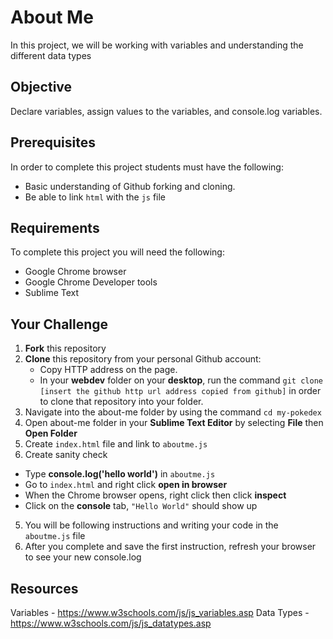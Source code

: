 # About Me
In this project, we will be working with variables and understanding the different data types

## Objective
Declare variables, assign values to the variables, and console.log variables.

## Prerequisites
In order to complete this project students must have the following:<br>
- Basic understanding of Github forking and cloning.
- Be able to link `html` with the `js` file

## Requirements
To complete this project you will need the following:
- Google Chrome browser
- Google Chrome Developer tools
- Sublime Text

## Your Challenge
1. **Fork** this repository
2. **Clone** this repository from your personal Github account:
    - Copy HTTP address on the page.
    - In your **webdev** folder on your **desktop**, run the command `git clone [insert the github http url address copied from github]` in order to clone that repository into your folder.
3. Navigate into the about-me folder by using the command `cd my-pokedex`
4. Open about-me folder in your **Sublime Text Editor** by selecting **File** then **Open Folder**
5. Create `index.html` file and link to `aboutme.js`
6. Create sanity check
  - Type **console.log('hello world')** in `aboutme.js`
  - Go to `index.html` and right click **open in browser**
  - When the Chrome browser opens, right click then click **inspect**
  - Click on the **console** tab, `"Hello World"` should show up
5. You will be following instructions and writing your code in the `aboutme.js` file
6. After you complete and save the first instruction, refresh your browser to see your new console.log

## Resources
Variables - https://www.w3schools.com/js/js_variables.asp
Data Types - https://www.w3schools.com/js/js_datatypes.asp

